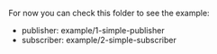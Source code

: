 For now you can check this folder to see the example: 
- publisher: example/1-simple-publisher
- subscriber: example/2-simple-subscriber
